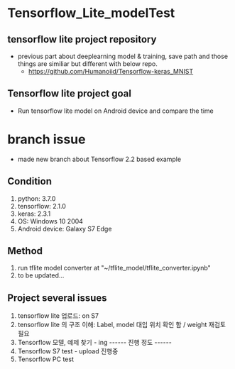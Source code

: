 # Tensorflow_Lite_modelTest

## tensorflow lite project repository
* previous part about deeplearning model & training, save path and those things are similiar but different with below repo.
   * https://github.com/Humanoiid/Tensorflow-keras_MNIST

## Tensorflow lite project goal
* Run tensorflow lite model on Android device and compare the time



# branch issue
* made new branch about Tensorflow 2.2 based example






## Condition
1. python: 3.7.0
2. tensorflow: 2.1.0
3. keras: 2.3.1
4. OS: Windows 10 2004
5. Android device: Galaxy S7 Edge

## Method
1. run tflite model converter at "~/tflite_model/tflite_converter.ipynb"
2. to be updated...


## Project several issues

 1. tensorflow lite 업로드: on S7
 2. tensorflow lite 의 구조 이해: Label, model 대입 위치 확인 함 / weight 재검토 필요
 3. Tensorflow 모델, 예제 찾기 - ing
  ------ 진행 정도 ------
 4. Tensorflow S7 test - upload 진행중
 5. Tensorflow PC test 
